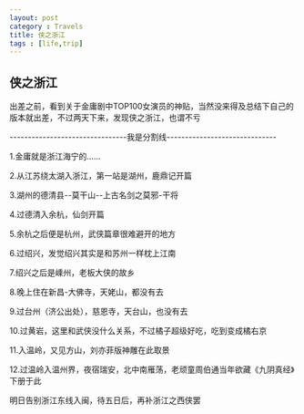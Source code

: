 ```yaml
---
layout: post
category : Travels
title: 侠之浙江
tags : [life,trip]
---
```

## 侠之浙江 ##

出差之前，看到关于金庸剧中TOP100女演员的神贴，当然没来得及总结下自己的版本就出差，不过两天下来，发现侠之浙江，也谓不亏

--------------------------------我是分割线------------------------------

1.金庸就是浙江海宁的……

2.从江苏绕太湖入浙江，第一站是湖州，鹿鼎记开篇

3.湖州的德清县--莫干山--上古名剑之莫邪-干将

4.过德清入余杭，仙剑开篇

5.余杭之后便是杭州，武侠篇章很难避开的地方

6.过绍兴，发觉绍兴其实是和苏州一样枕上江南

7.绍兴之后是嵊州，老板大侠的故乡

8.晚上住在新昌-大佛寺，天姥山，都没有去

9.过台州（济公出处），慈恩寺，天台山，也没有去

10.过黄岩，这里和武侠没什么关系，不过橘子超级好吃，吃到变成橘右京

11.入温岭，又见方山，刘亦菲版神雕在此取景

12.过温岭入温州界，夜宿瑞安，北中南雁荡，老顽童周伯通当年欲藏《九阴真经》下册于此

 

明日告别浙江东线入闽，待五日后，再补浙江之西侠罢